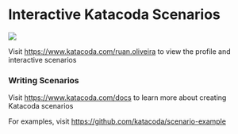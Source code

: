 # Interactive Katacoda Scenarios

[![](http://shields.katacoda.com/katacoda/ruan.oliveira/count.svg)](https://www.katacoda.com/ruan.oliveira "Get your profile on Katacoda.com")

Visit https://www.katacoda.com/ruan.oliveira to view the profile and interactive scenarios

### Writing Scenarios
Visit https://www.katacoda.com/docs to learn more about creating Katacoda scenarios

For examples, visit https://github.com/katacoda/scenario-example
